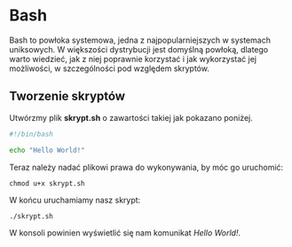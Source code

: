 # Bash

Bash to powłoka systemowa, jedna z najpopularniejszych w systemach uniksowych. W większości dystrybucji jest domyślną powłoką, dlatego warto wiedzieć, jak z niej poprawnie korzystać i jak wykorzystać jej możliwości, w szczególności pod względem skryptów.

## Tworzenie skryptów

Utwórzmy plik **skrypt.sh** o zawartości takiej jak pokazano poniżej.

```bash
#!/bin/bash

echo "Hello World!"
```

Teraz należy nadać plikowi prawa do wykonywania, by móc go uruchomić:

```
chmod u+x skrypt.sh
```

W końcu uruchamiamy nasz skrypt:

```
./skrypt.sh
```

W konsoli powinien wyświetlić się nam komunikat *Hello World!*.